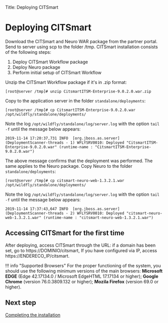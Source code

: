 Title: Deploying CITSmart

# Deploying CITSmart

Download the CITSmart and Neuro WAR package from the partner portal. Send to server using scp to the folder /tmp. CITSmart installation consists of the following steps:

1. Deploy CITSmart Workflow package
2. Deploy Neuro package
3. Perform initial setup of CITSmart Workflow

Unzip the CITSmart Workflow package if it's in .zip format:

``` shell
[root@server /tmp]# unzip CitsmartITSM-Enterprise-9.0.2.0.war.zip
```

Copy to the application server in the folder `standalone/deployments`:

``` shell
[root@server /tmp]# cp CitsmartITSM-Enterprise-9.0.2.0.war /opt/wildfly/standalone/deployments/
```
Note the log `/opt/wildfly/standalone/log/server.log` with the option `tail -f` until the message below appears:

``` shell
2019-11-14 17:20:37,731 INFO  [org.jboss.as.server] (DeploymentScanner-threads - 1) WFLYSRV0010: Deployed "CitsmartITSM-Enterprise-9.0.2.0.war" (runtime-name : "CitsmartITSM-Enterprise-9.0.2.0.war")
```

The above message confirms that the deployment was performed. The same applies to the Neuro package. Copy Neuro to the folder `standalone/deployments`:

``` shell
[root@server /tmp]# cp citsmart-neuro-web-1.3.2.1.war /opt/wildfly/standalone/deployments/
```

Note the log `/opt/wildfly/standalone/log/server.log` with the option `tail -f` until the message below appears:

``` shell
2019-11-14 17:37:43,647 INFO  [org.jboss.as.server] (DeploymentScanner-threads - 2) WFLYSRV0010: Deployed "citsmart-neuro-web-1.3.2.1.war" (runtime-name : "citsmart-neuro-web-1.3.2.1.war")
```

## Accessing CITSmart for the first time

After deploying, access CITSmart through the URL: if a domain has been set, go to https://DOMINIO/citsmart, If you have configured via IP, access https://ENDERECO_IP/citsmart.

!!! info "Supported Browsers"
    For the proper functioning of the system, you should use the following minimum versions of the main browsers: **Microsoft EDGE** (Edge 42.17134.0 / Microsoft EdgeHTML 17.17134 or higher); **Google Chrome** (version 76.0.3809.132 or higher); **Mozila Firefox** (version 69.0 or higher).

## Next step

[Completing the installation][1]

[1]:/en-us/citsmart-platform-9/get-started/installation-and-upgrade/perform-installation/setup-citsmart.html
